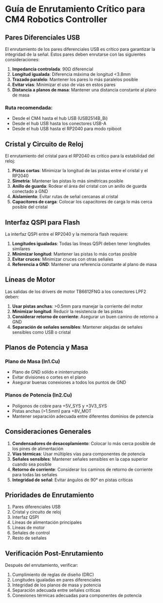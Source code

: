 # Guía de Enrutamiento Crítico para CM4 Robotics Controller

## Pares Diferenciales USB

El enrutamiento de los pares diferenciales USB es crítico para garantizar la integridad de la señal. Estos pares deben enrutarse con las siguientes consideraciones:

1. **Impedancia controlada**: 90Ω diferencial
2. **Longitud igualada**: Diferencia máxima de longitud <3.8mm
3. **Trazado paralelo**: Mantener los pares lo más paralelos posible
4. **Evitar vías**: Minimizar el uso de vías en estos pares
5. **Distancia a planos de masa**: Mantener una distancia constante al plano de masa

### Ruta recomendada:
- Desde el CM4 hasta el hub USB (USB2514B_Bi)
- Desde el hub USB hasta los conectores USB-A
- Desde el hub USB hasta el RP2040 para modo rpiboot

## Cristal y Circuito de Reloj

El enrutamiento del cristal para el RP2040 es crítico para la estabilidad del reloj:

1. **Pistas cortas**: Minimizar la longitud de las pistas entre el cristal y el RP2040
2. **Simetría**: Mantener las pistas lo más simétricas posible
3. **Anillo de guarda**: Rodear el área del cristal con un anillo de guarda conectado a GND
4. **Aislamiento**: Evitar rutas de señal cercanas al cristal
5. **Capacitores de carga**: Colocar los capacitores de carga lo más cerca posible del cristal

## Interfaz QSPI para Flash

La interfaz QSPI entre el RP2040 y la memoria flash requiere:

1. **Longitudes igualadas**: Todas las líneas QSPI deben tener longitudes similares
2. **Minimizar longitud**: Mantener las pistas lo más cortas posible
3. **Evitar cruces**: Minimizar cruces con otras señales
4. **Referencia a GND**: Mantener una referencia constante al plano de masa

## Líneas de Motor

Las salidas de los drivers de motor TB6612FNG a los conectores LPF2 deben:

1. **Usar pistas anchas**: >0.5mm para manejar la corriente del motor
2. **Minimizar longitud**: Reducir la resistencia de las pistas
3. **Considerar retorno de corriente**: Asegurar un buen camino de retorno a GND
4. **Separación de señales sensibles**: Mantener alejadas de señales sensibles como USB o cristal

## Planos de Potencia y Masa

### Plano de Masa (In1.Cu)
- Plano de GND sólido e ininterrumpido
- Evitar divisiones o cortes en el plano
- Asegurar buenas conexiones a todos los puntos de GND

### Planos de Potencia (In2.Cu)
- Polígonos de cobre para +5V_SYS y +3V3_SYS
- Pistas anchas (>1.5mm) para +8V_MOT
- Mantener separación adecuada entre diferentes dominios de potencia

## Consideraciones Generales

1. **Condensadores de desacoplamiento**: Colocar lo más cerca posible de los pines de alimentación
2. **Vías térmicas**: Usar múltiples vías para componentes de potencia
3. **Señales sensibles**: Mantener señales sensibles en la capa superior cuando sea posible
4. **Retorno de corriente**: Considerar los caminos de retorno de corriente para todas las señales
5. **Integridad de señal**: Evitar ángulos de 90° en pistas críticas

## Prioridades de Enrutamiento

1. Pares diferenciales USB
2. Cristal y circuito de reloj
3. Interfaz QSPI
4. Líneas de alimentación principales
5. Líneas de motor
6. Señales de control
7. Resto de señales

## Verificación Post-Enrutamiento

Después del enrutamiento, verificar:

1. Cumplimiento de reglas de diseño (DRC)
2. Longitudes igualadas en pares diferenciales
3. Integridad de los planos de masa y potencia
4. Separación adecuada entre señales críticas
5. Conexiones térmicas adecuadas para componentes de potencia
